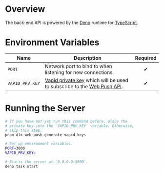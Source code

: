 # Overview

The back-end API is powered by the [Deno] runtime for [TypeScript].

[Deno]: https://deno.land/
[TypeScript]: https://www.typescriptlang.org/

# Environment Variables

**Name** | **Description** | **Required**
-------- | --------------- | :----------:
`PORT` | Network port to bind to when listening for new connections. | &#x2714;
`VAPID_PRV_KEY` | [Vapid private key][vapid] which will be used to subscribe to the [Web Push API]. | &#x2714;

[vapid]: https://blog.mozilla.org/services/2016/08/23/sending-vapid-identified-webpush-notifications-via-mozillas-push-service/
[Web Push API]: https://developer.mozilla.org/en-US/docs/Web/API/Push_API

# Running the Server

```bash
# If you have not yet run this command before, place the
# private key into the `VAPID_PRV_KEY` variable. Otherwise,
# skip this step.
pnpm dlx web-push generate-vapid-keys

# Set up environment variables.
PORT=3000
VAPID_PRV_KEY=

# Starts the server at `0.0.0.0:3000`.
deno task start
```

